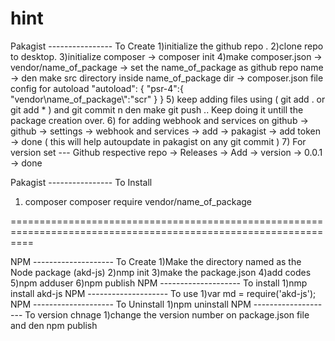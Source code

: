 # hint
Pakagist ---------------- To Create
1)initialize the github repo .
2)clone repo to desktop.
3)initialize composer -> composer init
4)make composer.json
    -> vendor/name_of_package
    -> set the name_of_package as github repo name
    -> den make  src directory inside name_of_package dir
    -> composer.json file config for autoload
    "autoload":
      {
        "psr-4":{
          "vendor\\name_of_package\\":"scr"
        }
      }
5) keep adding files using ( git add . or git add * ) and git commit n den make git push .. Keep doing it untill the package 
  creation over.
6) for adding webhook and services on github ->
    github -> settings -> webhook and services -> add -> pakagist -> add token  -> done
    ( this will help autoupdate in pakagist on any git commit )
7) For version set --- Github respective repo -> Releases -> Add -> version -> 0.0.1 -> done

Pakagist ---------------- To Install
1) composer composer require vendor/name_of_package

================================================================================================================

NPM -------------------- To Create
1)Make the directory named as the Node package (akd-js)
2)nmp init 
3)make the package.json
4)add codes
5)npm adduser
6)npm publish
NPM -------------------- To install
1)nmp install akd-js
NPM -------------------- To use
1)var md = require('akd-js');
NPM -------------------- To Uninstall
1)npm uninstall
NPM -------------------- To version chnage
1)change the version number on package.json file and den npm publish


  
    
